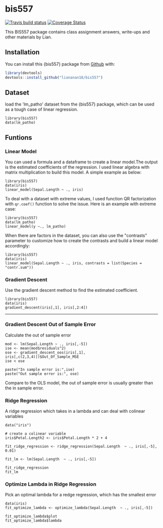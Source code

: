 # bis557

<!-- badges: start -->
[![Travis build status](https://travis-ci.com/liananan18/bis557.svg?branch=master)](https://travis-ci.com/liananan18/bis557)
[![Coverage Status](https://coveralls.io/repos/github/liananan18/bis557/badge.svg?branch=master)](https://coveralls.io/github/liananan18/bis557?branch=master)
<!-- badges: end -->

This BIS557 package contains class assignment answers, write-ups and other materials by Lian.

## Installation

You can install this {bis557} package from [Github](https://github.com/liananan18/bis557.git) with:

``` r
library(devtools)
devtools::install_github("liananan18/bis557")
```


## Dataset
load the 'lm_patho' dataset from the {bis557} package, which can be used as a tough case of linear regression. 
```{r setup}
library(bis557)
data(lm_patho)
```


## Funtions

### Linear Model
You can used a formula and a dataframe to create a linear model.The output is the estimated coefficients of the regression. I used linear algebra with matrix multiplication to build this model.
A simple example as below:
```{r}
library(bis557)
data(iris)
linear_model(Sepal.Length ~ ., iris)
```
To deal with a dataset with extreme values, I used function QR factorization with `qr.coef()` function to solve the issue.
Here is an example with extreme case:
```{r}
library(bis557)
data(lm_patho)
linear_model(y ~., lm_patho)
```
When there are factors in the dataset, you can also use the "contrasts" parameter to customize how to create the contrasts and build a linear model accordingly:
```{r}
library(bis557)
data(iris)
linear_model(Sepal.Length ~ ., iris, contrasts = list(Species = "contr.sum"))
```

### Gradient Descent
Use the gradient descent method to find the estimated coefficient.
```{r}
library(bis557)
data(iris)
gradient_descent(iris[,1], iris[,2:4])
```

--------------------------------------------------------------

### Gradient Descent Out of Sample Error
Calculate the out of sample error
```{r}
mod <- lm(Sepal.Length ~ ., iris[,-5])
ise <- mean(mod$residuals^2)
ose <- gradient_descent_oos(iris[,1], iris[,c(2,3,4)])$Out_Of_Sample_MSE
ise < ose

paste("In sample error is:",ise)
paste("Out sample error is:", ose)
```
Compare to the OLS model, the out of sample error is usually greater than the in sample error. 


### Ridge Regression
A ridge regression which takes in a lambda and can deal with colinear variables
```{r}
data("iris")
  
# create a colinear variable
iris$Petal.Length2 <- iris$Petal.Length * 2 + 4
  
fit_ridge_regression <- ridge_regression(Sepal.Length  ~ ., iris[,-5], 0.01)
  
fit_lm <- lm(Sepal.Length  ~ ., iris[,-5])

fit_ridge_regression
fit_lm
```

### Optimize Lambda in Ridge Regression
Pick an optimal lambda for a redge regression, which has the smallest error
```{r}
data(iris)
fit_optimize_lambda <- optimize_lambda(Sepal.Length  ~ ., iris[,-5])

fit_optimize_lambda$plot
fit_optimize_lambda$lambda
```

